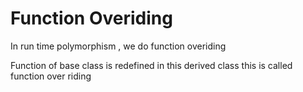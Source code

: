 # Function Overiding
In run time polymorphism , we do function overiding 

Function of base class is redefined in this derived class this is called function over riding